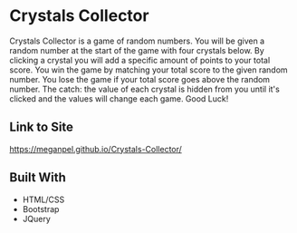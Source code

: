 # Crystals Collector

Crystals Collector is a game of random numbers. You will be given a random number at the start of the game with four crystals below. By clicking a crystal you will add a specific amount of points to your total score. You win the game by matching your total score to the given random number. You lose the game if your total score goes above the random number. The catch: the value of each crystal is hidden from you until it's clicked and the values will change each game. Good Luck!

## Link to Site
https://meganpel.github.io/Crystals-Collector/

## Built With
* HTML/CSS
* Bootstrap
* JQuery
